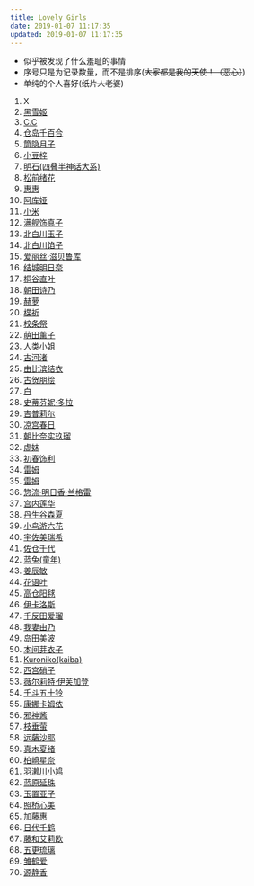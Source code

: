 ```yaml
---
title: Lovely Girls
date: 2019-01-07 11:17:35
updated: 2019-01-07 11:17:35
---
```


- 似乎被发现了什么羞耻的事情  
- 序号只是为记录数量，而不是排序(~~大家都是我的天使！（恶心）~~)
- 单纯的个人喜好(~~纸片人老婆~~)

1. X
2. [黑雪姬](https://zh.moegirl.org/黑雪姬)
3. [C.C](https://zh.moegirl.org/C.C.)
4. [仓岛千百合](https://zh.moegirl.org/仓岛千百合)
5. [筒隐月子](https://zh.moegirl.org/筒隐月子)
6. [小豆梓](https://zh.moegirl.org/小豆梓)
7. [明石(四叠半神话大系)](https://zh.moegirl.org/明石(四叠半神话大系))
8. [松前绪花](https://zh.moegirl.org/松前绪花)
9. [惠惠](https://zh.moegirl.org/惠惠)
10. [阿库娅](https://zh.moegirl.org/阿库娅(为美好的世界献上祝福))
11. [小米](https://zh.moegirl.org/小米)
12. [满舰饰真子](https://zh.moegirl.org/满舰饰真子)
13. [北白川玉子](https://zh.moegirl.org/北白川玉子)
14. [北白川馅子](https://zh.moegirl.org/北白川馅子)
15. [爱丽丝·滋贝鲁库](https://zh.moegirl.org/爱丽丝·滋贝鲁库)
16. [结城明日奈](https://zh.moegirl.org/结城明日奈)
17. [桐谷直叶](https://zh.moegirl.org/桐谷直叶)
18. [朝田诗乃](https://zh.moegirl.org/朝田诗乃)
19. [赫萝](https://zh.moegirl.org/赫萝)
20. [楪祈](https://zh.moegirl.org/楪祈)
21. [校条祭](https://zh.moegirl.org/校条祭)
22. [萌田薰子](https://zh.moegirl.org/萌田薰子)
23. [人类小姐](https://zh.moegirl.org/主人公(人类衰退之后))
24. [古河渚](https://zh.moegirl.org/古河渚)
25. [由比滨结衣](https://zh.moegirl.org/由比滨结衣)
26. [古贺朋绘](https://zh.moegirl.org/古贺朋绘)
27. [白](https://zh.moegirl.org/白(No_Game_No_Life_游戏人生))
28. [史蒂芬妮·多拉](https://zh.moegirl.org/史蒂芬妮·多拉)
29. [吉普莉尔](https://zh.moegirl.org/吉普莉尔)
30. [凉宫春日](https://zh.moegirl.org/凉宫春日)
31. [朝比奈实玖瑠](https://zh.moegirl.org/朝比奈实玖瑠)
32. [虚妹](https://zh.moegirl.org/虚妹)
33. [初春饰利](https://zh.moegirl.org/初春饰利)
34. [雷姆](https://zh.moegirl.org/雷姆(Re:从零开始的异世界生活))
35. [雷姆](https://zh.moegirl.org/雷姆(Re:从零开始的异世界生活))
36. [惣流·明日香·兰格雷](https://zh.moegirl.org/惣流·明日香·兰格雷)
37. [宫内莲华](https://zh.moegirl.org/宫内莲华)
38. [丹生谷森夏](https://zh.moegirl.org/丹生谷森夏)
39. [小鸟游六花](https://zh.moegirl.org/小鸟游六花)
40. [宇佐美瑞希](https://zh.moegirl.org/宇佐美瑞希)
41. [佐仓千代](https://zh.moegirl.org/佐仓千代)
42. [蓝兔(童年)](https://zh.moegirl.org/蓝兔)
43. [姜辰敏](https://zh.moegirl.org/姜辰敏)
44. [花语叶](https://zh.moegirl.org/花语叶)
45. [高仓阳毬](https://baike.baidu.com/item/高仓阳毬)
46. [伊卡洛斯](https://zh.moegirl.org/伊卡洛斯)
47. [千反田爱瑠](https://zh.moegirl.org/千反田爱瑠)
48. [我妻由乃](https://zh.moegirl.org/我妻由乃)
49. [岛田美波](https://zh.moegirl.org/岛田美波)
50. [本间芽衣子](https://zh.moegirl.org/本间芽衣子)
51. [Kuroniko(kaiba)](https://zh.moegirl.org/海马#CAST)
52. [西宫硝子](https://zh.moegirl.org/西宫硝子)
53. [薇尔莉特·伊芙加登](https://zh.moegirl.org/薇尔莉特·伊芙加登)
54. [千斗五十铃](https://zh.moegirl.org/千斗五十铃)
55. [康娜卡姆依](https://zh.moegirl.org/康娜卡姆依)
56. [邪神酱](https://zh.moegirl.org/邪神酱)
57. [枝垂萤](https://zh.moegirl.org/枝垂萤)
58. [远藤沙耶](https://zh.moegirl.org/远藤沙耶)
59. [真木夏绪](https://zh.moegirl.org/真木夏绪)
60. [柏崎星奈](https://zh.moegirl.org/柏崎星奈)
61. [羽濑川小鸠](https://zh.moegirl.org/羽濑川小鸠)
62. [蓝原延珠](https://zh.moegirl.org/蓝原延珠)
63. [玉置亚子](https://zh.moegirl.org/玉置亚子)
64. [照桥心美](https://zh.moegirl.org/照桥心美)
65. [加藤惠](https://zh.moegirl.org/加藤惠)
66. [日代千鹤](https://zh.moegirl.org/日代千鹤)
67. [藤和艾莉欧](https://zh.moegirl.org/藤和艾莉欧)
68. [五更琉璃](https://zh.moegirl.org/五更琉璃)
69. [雏鹤爱](https://zh.moegirl.org/雏鹤爱)
70. [源静香](https://zh.moegirl.org/源静香)
